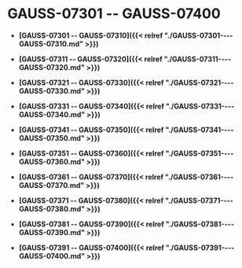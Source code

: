 # GAUSS-07301 -- GAUSS-07400

-   **[GAUSS-07301 -- GAUSS-07310]({{< relref "./GAUSS-07301----GAUSS-07310.md" >}})**

-   **[GAUSS-07311 -- GAUSS-07320]({{< relref "./GAUSS-07311----GAUSS-07320.md" >}})**

-   **[GAUSS-07321 -- GAUSS-07330]({{< relref "./GAUSS-07321----GAUSS-07330.md" >}})**

-   **[GAUSS-07331 -- GAUSS-07340]({{< relref "./GAUSS-07331----GAUSS-07340.md" >}})**

-   **[GAUSS-07341 -- GAUSS-07350]({{< relref "./GAUSS-07341----GAUSS-07350.md" >}})**

-   **[GAUSS-07351 -- GAUSS-07360]({{< relref "./GAUSS-07351----GAUSS-07360.md" >}})**

-   **[GAUSS-07361 -- GAUSS-07370]({{< relref "./GAUSS-07361----GAUSS-07370.md" >}})**

-   **[GAUSS-07371 -- GAUSS-07380]({{< relref "./GAUSS-07371----GAUSS-07380.md" >}})**

-   **[GAUSS-07381 -- GAUSS-07390]({{< relref "./GAUSS-07381----GAUSS-07390.md" >}})**

-   **[GAUSS-07391 -- GAUSS-07400]({{< relref "./GAUSS-07391----GAUSS-07400.md" >}})**
